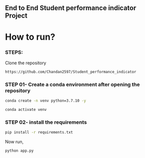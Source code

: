 ## End to End Student performance indicator Project

# How to run?
### STEPS:

Clone the repository

```bash
https://github.com/Chandan2597/Student_performance_indicator
```
### STEP 01- Create a conda environment after opening the repository

```bash
conda create -n venv python=3.7.10 -y
```

```bash
conda activate venv
```


### STEP 02- install the requirements
```bash
pip install -r requirements.txt
```


Now run,
```bash
python app.py